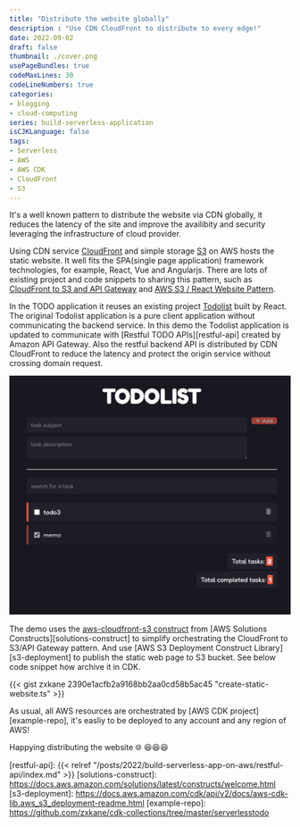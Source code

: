 ```yaml
---
title: "Distribute the website globally"
description : "Use CDN CloudFront to distribute to every edge!"
date: 2022-09-02
draft: false
thumbnail: ./cover.png
usePageBundles: true
codeMaxLines: 30
codeLineNumbers: true
categories:
- blogging
- cloud-computing
series: build-serverless-application
isCJKLanguage: false
tags:
- Serverless
- AWS
- AWS CDK
- CloudFront
- S3
---
```


It's a well known pattern to distribute the website via CDN globally, 
it reduces the latency of the site and improve the availibity and security leveraging the infrastructure of cloud provider.

Using CDN service [CloudFront][cloudfront] and simple storage [S3][s3] on AWS hosts the static website.
It well fits the SPA(single page application) framework technologies, for example, React, Vue and Angularjs.
There are lots of existing project and code snippets to sharing this pattern, 
such as [CloudFront to S3 and API Gateway][cloudfront-s3-pattern-2] and [AWS S3 / React Website Pattern][cloudfront-s3-pattern-1].

<!--more-->

In the TODO application it reuses an existing project [Todolist][react-todo] built by React.
The original Todolist application is a pure client application without communicating the backend service.
In this demo the Todolist application is updated to communicate with [Restful TODO APIs][restful-api] created by Amazon API Gateway.
Also the restful backend API is distributed by CDN CloudFront to reduce the latency and protect the origin service without crossing domain request.

![Todolist app](./todolist.jpg "Todolist app")

The demo uses the [aws-cloudfront-s3 construct][cloudfront-to-s3] from [AWS Solutions Constructs][solutions-construct] to simplify orchestrating
the CloudFront to S3/API Gateway pattern. And use [AWS S3 Deployment Construct Library][s3-deployment] to publish the static web page to S3 bucket.
See below code snippet how archive it in CDK.

{{< gist zxkane 2390e1acfb2a9168bb2aa0cd58b5ac45 "create-static-website.ts" >}}

As usual, all AWS resources are orchestrated by [AWS CDK project][example-repo], it's easliy to be deployed to any account and any region of AWS!

Happying distributing the website :globe_with_meridians: :laughing::laughing::laughing:

[cloudfront]: https://aws.amazon.com/cloudfront/
[s3]: https://aws.amazon.com/s3/
[cloudfront-s3-pattern-1]: https://github.com/cdk-patterns/serverless/blob/main/s3-react-website/README.md
[cloudfront-s3-pattern-2]: https://serverlessland.com/patterns/cloudfront-s3-lambda-cdk
[cloudfront-to-s3]: https://docs.aws.amazon.com/solutions/latest/constructs/aws-cloudfront-s3.html
[react-todo]: https://github.com/rasmoo-edtech/react-todolist
[restful-api]: {{< relref "/posts/2022/build-serverless-app-on-aws/restful-api/index.md" >}}
[solutions-construct]: https://docs.aws.amazon.com/solutions/latest/constructs/welcome.html
[s3-deployment]: https://docs.aws.amazon.com/cdk/api/v2/docs/aws-cdk-lib.aws_s3_deployment-readme.html
[example-repo]: https://github.com/zxkane/cdk-collections/tree/master/serverlesstodo
